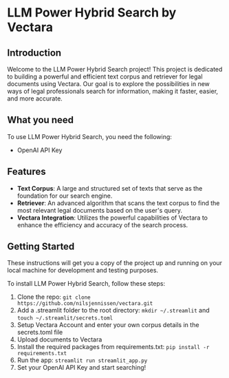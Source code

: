 # LLM Power Hybrid Search by Vectara 

## Introduction

Welcome to the LLM Power Hybrid Search project! This project is dedicated to building a powerful and efficient text corpus and retriever for legal documents using Vectara. Our goal is to explore the possibilities in new ways of legal professionals search for information, making it faster, easier, and more accurate.

## What you need 

To use LLM Power Hybrid Search, you need the following:
- OpenAI API Key


## Features

- **Text Corpus**: A large and structured set of texts that serve as the foundation for our search engine.
- **Retriever**: An advanced algorithm that scans the text corpus to find the most relevant legal documents based on the user's query.
- **Vectara Integration**: Utilizes the powerful capabilities of Vectara to enhance the efficiency and accuracy of the search process.

## Getting Started

These instructions will get you a copy of the project up and running on your local machine for development and testing purposes.

To install LLM Power Hybrid Search, follow these steps:

1. Clone the repo: `git clone https://github.com/nilsjennissen/vectara.git`
2. Add a .streamlit folder to the root directory: `mkdir ~/.streamlit` and `touch ~/.streamlit/secrets.toml`
3. Setup Vectara Account and enter your own corpus details in the secrets.toml file 
4. Upload documents to Vectara 
5. Install the required packages from requirements.txt: `pip install -r requirements.txt`
6. Run the app: `streamlit run streamlit_app.py`
7. Set your OpenAI API Key and start searching!
